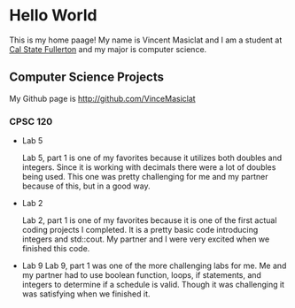 # Hello World

This is my home paage! My name is Vincent Masiclat and I am a student at [Cal State Fullerton](http://www.fullerton.edu/) and my major is computer science.

## Computer Science Projects

My Github page is http://github.com/VinceMasiclat

### CPSC 120

* Lab 5

    Lab 5, part 1 is one of my favorites because it utilizes both doubles and integers. Since it is working with decimals there were a lot of doubles being used. This one was pretty challenging for me and my partner because of this, but in a good way.

* Lab 2

    Lab 2, part 1 is one of my favorites because it is one of the first actual coding projects I completed. It is a pretty basic code introducing integers and std::cout. My partner and I were very excited when we finished this code. 

* Lab 9
    Lab 9, part 1 was one of the more challenging labs for me. Me and my partner had to use boolean function, loops, if statements, and integers to determine if a schedule is valid. Though it was challenging it was satisfying when we finished it. 